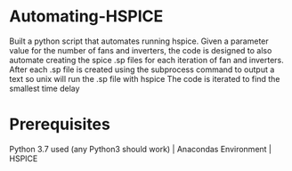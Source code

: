 # Automating-HSPICE

Built a python script that automates running hspice.  Given a parameter value
for the number of fans and inverters, the code is designed to also automate creating
the spice .sp files for each iteration of fan and inverters.  After each .sp file is created
using the subprocess command to output a text so unix will run the .sp file with hspice
The code is iterated to find the smallest time delay

# Prerequisites
Python 3.7 used (any Python3 should work)
| Anacondas Environment
| HSPICE
